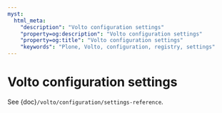 ```yaml
---
myst:
  html_meta:
    "description": "Volto configuration settings"
    "property=og:description": "Volto configuration settings"
    "property=og:title": "Volto configuration settings"
    "keywords": "Plone, Volto, configuration, registry, settings"
---
```


# Volto configuration settings

See {doc}`/volto/configuration/settings-reference`.
